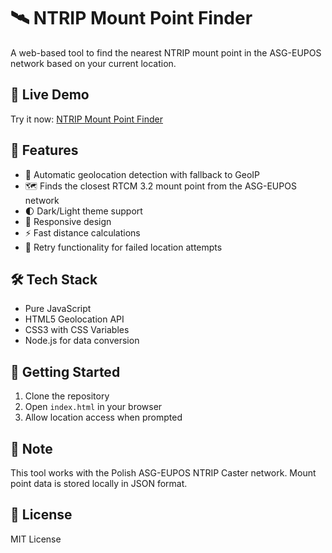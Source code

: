 # 🛰️ NTRIP Mount Point Finder

A web-based tool to find the nearest NTRIP mount point in the ASG-EUPOS network based on your current location.

## 🔗 Live Demo

Try it now: [NTRIP Mount Point Finder](https://pan-danio.github.io/ntrip-nearest/)

## 🎯 Features

- 📍 Automatic geolocation detection with fallback to GeoIP
- 🗺️ Finds the closest RTCM 3.2 mount point from the ASG-EUPOS network
- 🌓 Dark/Light theme support
- 📱 Responsive design
- ⚡ Fast distance calculations
- 🔄 Retry functionality for failed location attempts

## 🛠️ Tech Stack

- Pure JavaScript
- HTML5 Geolocation API
- CSS3 with CSS Variables
- Node.js for data conversion

## 🚀 Getting Started

1. Clone the repository
2. Open `index.html` in your browser
3. Allow location access when prompted

## 📝 Note

This tool works with the Polish ASG-EUPOS NTRIP Caster network. Mount point data is stored locally in JSON format.

## 📄 License

MIT License